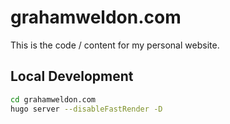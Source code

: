 # grahamweldon.com

This is the code / content for my personal website.

## Local Development

```sh
cd grahamweldon.com
hugo server --disableFastRender -D
```
